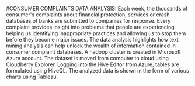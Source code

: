 #CONSUMER COMPLAINTS DATA ANALYSIS:
Each week, the thousands of consumer's complaints about financial protection, services or crash databases of banks are submitted to companies for response. Every complaint provides insight into problems that people are experiencing, helping us identifying inappropriate practices and allowing us to stop them before they become major issues. The data analysis highlights how text mining analysis can help unlock the wealth of information contained in consumer complaint databases.
A hadoop cluster is created in Microsoft Azure account. The dataset is moved from computer to cloud using Cloudberry Explorer. Logging into the Hive Editor from Azure, tables are formulated using HiveQL. The analyzed data is shown in the form of various charts using Tableau.
